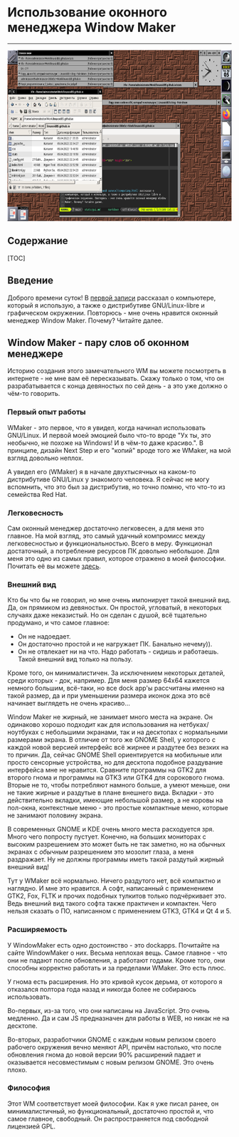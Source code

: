 # Использование оконного менеджера Window Maker

---

<a href="pic/wmaker.png"><img src="pic/wmaker.png" width="683" height="384"></a>

## Содержание

[TOC]

## Введение

Доброго времени суток! В [первой записи](computing.html) рассказал о
компьютере, который я использую, а также о дистрибутиве GNU/Linux-libre и
графическом окружении. Повторюсь - мне очень нравится оконный менеджер Window
Maker. Почему? Читайте далее.

## Window Maker - пару слов об оконном менеджере

Историю создания этого замечательного WM вы можете посмотреть в интернете - не
мне вам её пересказывать. Скажу только о том, что он разрабатывается с конца
девяностых по сей день - а это уже должно о чём-то говорить.

### Первый опыт работы

WMaker - это первое, что я увидел, когда начинал использовать GNU/Linux. И
первой моей эмоцией было что-то вроде "Ух ты, это необычно, не похоже на
Windows! И в чём-то даже красиво.". В принципе, дизайн Next Step и его "копий"
вроде того же WMaker, на мой взгляд довольно неплох.

А увидел его (WMaker) я в начале двухтысячных на каком-то дистрибутиве GNU/Linux
у знакомого человека. Я сейчас не могу вспомнить, что это был за дистрибутив, но
точно помню, что что-то из семейства Red Hat.

### Легковесность

Сам оконный менеджер достаточно легковесен, а для меня это главное. На мой
взгляд, это самый удачный компромисс между легковесностью и функциональностью.
Всего в меру. Функционал достаточный, а потребление ресурсов ПК довольно
небольшое. Для меня это одно из самых правил, которое отражено в моей философии.
Почитать её вы можете [здесь](https://calmiralinux.github.io/phylosophy.html).

### Внешний вид

Кто бы что бы не говорил, но мне очень импонирует такой внешний вид. Да, он
прямиком из девяностых. Он простой, угловатый, в некоторых случаях даже
неказистый. Но он сделан с душой, всё тщательно продумано, и что самое главное:

- Он не надоедает.
- Он достаточно простой и не нагружает ПК. Банально нечему)).
- Он не отвлекает ни на что. Надо работать - сидишь и работаешь. Такой внешний
  вид только на пользу.

Кроме того, он минималистичен. За исключением некоторых деталей, среди которых -
док, например. Для меня размер 64х64 кажется немного большим, всё-таки, но все
dock app'ы рассчитаны именно на такой размер, да и при уменьшении размера иконок
дока это всё начинает выглядеть не очень красиво...

Window Maker не жирный, не занимает много места на экране. Он одинаково
хорошо подходит как для использования на нетбуках/ноутбуках с небольшими
экранами, так и на десктопах с нормальными размерами экрана. В отличие от того
же GNOME Shell, у которого с каждой новой версией интерфейс всё жирнее и
раздутее без везких на то причин. Да, сейчас GNOME Shell ориентируется на
мобильные или просто сенсорные устройства, но для десктопа подобное раздувание
интерфейса мне не нравится. Сравните программы на GTK2 для второго гнома и
программы на GTK3 или GTK4 для сорокового гнома. Вторые не то, чтобы потребляют
намного больше, а умеют меньше, они не такие жирные и раздутые в плане внешнего
вида. Вкладки - это действительно вкладки, имеющие небольшой размер, а не коровы
на пол-окна, контекстные меню - это простые компактные меню, которые не занимают
половину экрана.

В современных GNOME и KDE очень много места расходуется зря. Много чего попросту
пустует. Конечно, на больших мониторах с высоким разрешением это может быть не
так заметно, но на обычных экранах с *обычным* разрешением это мозолит глаза, а
меня раздражает. Ну не должны программы иметь такой раздутый жирный внешний вид!

Тут у WMaker всё нормально. Ничего раздутого нет, всё компактно и наглядно. И
мне это нравится. А софт, написанный с применением GTK2, Fox, FLTK и прочих
подобных тулкитов только подчёркивает это. Ведь внешний вид такого софта также
практичен и компактен. Чего нельзя сказать о ПО, написанном с применением GTK3,
GTK4 и Qt 4 и 5.

### Расширяемость

У WindowMaker есть одно достоинство - это dockapps. Почитайте на сайте
WindowMaker о них. Весьма неплохая вещь. Самое главное - что они не падают после
обновления, а работают годами. Кроме того, они способны корректно работать и за
пределами WMaker. Это есть плюс.

У гнома есть расширения. Но это кривой кусок дерьма, от которого я отказался
полтора года назад и никогда более не собираюсь использовать.

Во-первых, из-за того, что они написаны на JavaScript. Это очень медленно. Да и
сам JS предназначен для работы в WEB, но никак не на десктопе.

Во-вторых, разработчики GNOME с каждым новым релизом своего рабочего окружения
вечно меняют API, причём настолько, что после обновления гнома до новой версии
90% расширений падает и оказывается несовместимым с новым релизом GNOME. Это
очень плохо.

### Философия

Этот WM соответствует моей философии. Как я уже писал ранее, он минималистичный,
но функциональный, достаточно простой и, что самое главное, свободный. Он
распространяется под свободной лицензией GPL.

